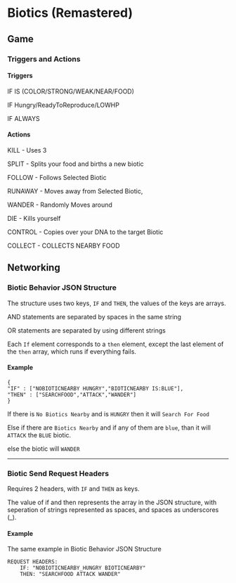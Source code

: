 # Biotics (Remastered)

## Game
### Triggers and Actions
#### Triggers

IF IS (COLOR/STRONG/WEAK/NEAR/FOOD)
	
IF Hungry/ReadyToReproduce/LOWHP

IF ALWAYS

#### Actions

KILL - Uses 3 

SPLIT - Splits your food and births a new biotic

FOLLOW - Follows Selected Biotic

RUNAWAY - Moves away from Selected Biotic, 

WANDER - Randomly Moves around

DIE  - Kills yourself

CONTROL - Copies over your DNA to the target Biotic

COLLECT - COLLECTS NEARBY FOOD


## Networking



### Biotic Behavior JSON Structure

The structure uses two keys, ```IF``` and ```THEN```, the values of the keys are arrays.

AND statements are separated by spaces in the same string

OR statements are separated by using different strings

Each ```If``` element corresponds to a ```then``` element, except the last element of the ```then``` array, which runs if everything fails.
#### Example
```
{
"IF" : ["NOBIOTICNEARBY HUNGRY","BIOTICNEARBY IS:BLUE"],
"THEN" : ["SEARCHFOOD","ATTACK","WANDER"]
}
```
If there is ```No Biotics Nearby``` and is ```HUNGRY``` then it will ```Search For Food```

Else if there are 	```Biotics Nearby``` and if any of them are ```blue```, than it will ```ATTACK``` the ```BLUE``` biotic.

else the biotic will ```WANDER```

---
### Biotic Send Request Headers


Requires 2 headers, with ```IF``` and ```THEN``` as keys.

The value of if and then represents the array in the JSON structure, with seperation of strings represented as spaces, and spaces as underscores (_).

#### Example
The same example in Biotic Behavior JSON Structure
```
REQUEST HEADERS:
	IF: "NOBIOTICNEARBY_HUNGRY BIOTICNEARBY"
	THEN: "SEARCHFOOD ATTACK WANDER"
```
